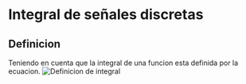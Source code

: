 # Integral de señales discretas
## Definicion
Teniendo en cuenta que la integral de una funcion esta definida por la ecuacion.
![Definicion de integral](https://latex.codecogs.com/svg.latex?\Large&space;F(x)=\lim_{\Delta_t\to0}\sum_{i=0}^{\infty}f_i(x)*\Delta_t)
